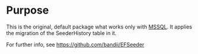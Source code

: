 ﻿# Purpose
This is the original, default package what works only with [MSSQL](https://www.nuget.org/packages/Microsoft.EntityFrameworkCore.SqlServer). 
It applies the migration of the SeederHistory table in it.

For further info, see https://github.com/bandii/EFSeeder